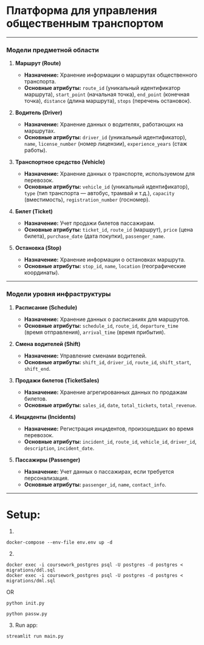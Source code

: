 # Платформа для управления общественным транспортом

---

### **Модели предметной области**

1. **Маршрут (Route)**  
   - **Назначение:** Хранение информации о маршрутах общественного транспорта.  
   - **Основные атрибуты:** `route_id` (уникальный идентификатор маршрута), `start_point` (начальная точка), `end_point` (конечная точка), `distance` (длина маршрута), `stops` (перечень остановок).

2. **Водитель (Driver)**  
   - **Назначение:** Хранение данных о водителях, работающих на маршрутах.  
   - **Основные атрибуты:** `driver_id` (уникальный идентификатор), `name`, `license_number` (номер лицензии), `experience_years` (стаж работы).

3. **Транспортное средство (Vehicle)**  
   - **Назначение:** Хранение данных о транспорте, используемом для перевозок.  
   - **Основные атрибуты:** `vehicle_id` (уникальный идентификатор), `type` (тип транспорта — автобус, трамвай и т.д.), `capacity` (вместимость), `registration_number` (госномер).

4. **Билет (Ticket)**  
   - **Назначение:** Учет продажи билетов пассажирам.  
   - **Основные атрибуты:** `ticket_id`, `route_id` (маршрут), `price` (цена билета), `purchase_date` (дата покупки), `passenger_name`.

5. **Остановка (Stop)**  
   - **Назначение:** Хранение информации о остановках маршрута.  
   - **Основные атрибуты:** `stop_id`, `name`, `location` (географические координаты).

---

### **Модели уровня инфраструктуры**

1. **Расписание (Schedule)**  
   - **Назначение:** Хранение данных о расписаниях для маршрутов.  
   - **Основные атрибуты:** `schedule_id`, `route_id`, `departure_time` (время отправления), `arrival_time` (время прибытия).

2. **Смена водителей (Shift)**  
   - **Назначение:** Управление сменами водителей.  
   - **Основные атрибуты:** `shift_id`, `driver_id`, `route_id`, `shift_start`, `shift_end`.

3. **Продажи билетов (TicketSales)**  
   - **Назначение:** Хранение агрегированных данных по продажам билетов.  
   - **Основные атрибуты:** `sales_id`, `date`, `total_tickets`, `total_revenue`.

4. **Инциденты (Incidents)**  
   - **Назначение:** Регистрация инцидентов, произошедших во время перевозок.  
   - **Основные атрибуты:** `incident_id`, `route_id`, `vehicle_id`, `driver_id`, `description`, `incident_date`.

5. **Пассажиры (Passenger)**  
   - **Назначение:** Учет данных о пассажирах, если требуется персонализация.  
   - **Основные атрибуты:** `passenger_id`, `name`, `contact_info`.

---


# Setup:
1. 
``` 
docker-compose --env-file env.env up -d
```

2. 
``` 
docker exec -i coursework_postgres psql -U postgres -d postgres < migrations/ddl.sql
docker exec -i coursework_postgres psql -U postgres -d postgres < migrations/dml.sql
``` 
OR
```
python init.py
```

```
python passw.py
```

3. Run app:
```
streamlit run main.py
```
